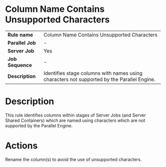 # Column Name Contains Unsupported Characters

|     |     |
| --- | --- |
| **Rule name** | Column Name Contains Unsupported Characters |
| **Parallel Job** | \-  |
| **Server Job** | Yes |
| **Job Sequence** | \-  |
| **Description** | Identifies stage columns with names using characters not supported by the Parallel Engine. |

# Description

This rule identifies columns within stages of Server Jobs (and Server Shared Containers) which are named using characters which are not supported by the Parallel Engine.

# Actions

Rename the column(s) to avoid the use of unsupported characters.